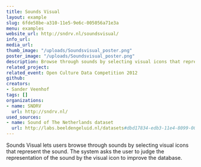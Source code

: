 ```yaml
---
title: Sounds Visual
layout: example
slug: 6fde58be-a310-11e5-9e6c-005056a71e3a
menu: examples
website_url: http://sndrv.nl/soundsvisual/
info_url: 
media_url: 
thumb_image: "/uploads/Soundsvisual_poster.png"
poster_image: "/uploads/Soundsvisual_poster.png"
description: Browse through sounds by selecting visual icons that represent the sound
related_project: 
related_event: Open Culture Data Competition 2012
github: 
creators:
- Sander Veenhof
tags: []
organizations:
- name: SNDRV
  url: http://sndrv.nl/
used_sources:
- name: Sound of The Netherlands dataset
  url: http://labs.beeldengeluid.nl/datasets#dbd17834-edb3-11e4-8099-005056a71e3a
---
```


Sounds Visual lets users browse through sounds by selecting visual icons that represent the sound. The system asks the user to judge the representation of the sound by the visual icon to improve the database.
